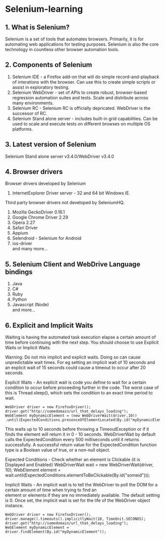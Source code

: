 # Selenium-learning

## 1. What is Selenium? 
Selenium is a set of tools that automates browsers. Primarily, it is for automating web applications for testing purposes. Selenium is also the core technology in countless other browser automation tools. 

## 2. Components of Selenium 
1. Selenium IDE - a Firefox add-on that will do simple record-and-playback of interations with the browser. Can use this to create simple scripts or assist in exploratory testing.
2. Selenium WebDriver - set of APIs to create robust, browser-based regression automation suites and tests. Scale and distribute           across many environments. 
3. Selenium RC - Selenium RC is officially depricated. WebDriver is the successor of RC. 
4. Selenium Stand alone server - includes built-in grid capabilities. Can be used to scale and execute tests on different browses on       multiple OS platforms. 

## 3. Latest version of Selenium 
Selenium Stand alone server v3.4.0/WebDriver v3.4.0 

## 4. Browser drivers 
Browser drivers developed by Selenium 
1. InternetExplorer Driver server - 32 and 64 bit Windows IE. 

Third party browser drivers not developed by SeleniumHQ. 
1. Mozilla GeckoDriver 0.16.1
2. Google Chrome Driver 2.29 
3. Opera 2.27 
4. Safari Driver 
5. Appium 
6. Selendroid - Selenium for Android 
7. ios-driver 
<br/>and many more... 

## 5. Selenium Client and WebDrive Language bindings 
1. Java 
2. C# 
3. Ruby
4. Python
5. Javascript (Node)
<br/>and more...

## 6. Explicit and Implicit Waits 
Waiting is having the automated task execution elapse a certain amount of time before continuing with the next step. You should choose
to use Explicit Waits or Implicit Waits. 

Warning: Do not mix implicit and explicit waits. Doing so can cause unpredictable wait times. For eg setting an implicit wait of 10 seconds and an explicit wait of 15 seconds could cause a timeout to occur after 20 seconds. 

Explicit Waits - An explicit wait is code you define to wait for a certain condition to occur before proceeding further in the code. 
The worst case of this is Thread.sleep(), which sets the condition to an exact time period to wait.

    WebDriver driver = new FirefoxDriver();
    driver.get("http://somedomain/url_that_delays_loading");
    WebElement myDynamicElement = (new WebDriverWait(driver,10))
    .until(ExpectedConditions.presenceOfElementLocated(By.id("myDynamicElement")));
    
This waits up to 10 seconds before throwing a TimeoutException or if it finds the element will return it in 0 - 10 seconds.             WebDriverWait by default calls the ExpectedCondition every 500 milliseconds until it returns successfully. A successful return value    for the ExpectedCondition function type is a Boolean value of true, or a non-null object.

Expected Conditions - Check whether an element is Clickable (it is Displayed and Enabled)
WebDriverWait wait = new WebDriverWait(driver, 10);
WebElement element = wait.until(ExpectedConditions.elementToBeClickable(By.id("someid")));

Implicit Waits - An implicit wait is to tell the WebDriver to poll the DOM for a certain amount of time when trying to find an      
element or elements if they are no immediately available. The default setting is 0. Once set, the implicit wait is set for the life
of the WebDriver object instance. 

    WebDriver driver = new FirefoxDriver();
    driver.manage().timeouts().implicitlyWait(10, TimeUnit.SECONDS);
    driver.get("http://somedomain/url_that_delays_loading");
    WebElement myDynamicElement = driver.findElement(By.id("myDynamicElement"));


    
